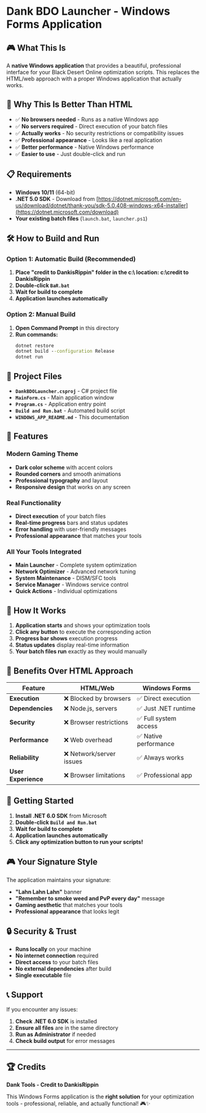 # Dank BDO Launcher - Windows Forms Application

## 🎮 **What This Is**

A **native Windows application** that provides a beautiful, professional interface for your Black Desert Online optimization scripts. This replaces the HTML/web approach with a proper Windows application that actually works.

## 🚀 **Why This Is Better Than HTML**

- ✅ **No browsers needed** - Runs as a native Windows app
- ✅ **No servers required** - Direct execution of your batch files
- ✅ **Actually works** - No security restrictions or compatibility issues
- ✅ **Professional appearance** - Looks like a real application
- ✅ **Better performance** - Native Windows performance
- ✅ **Easier to use** - Just double-click and run

## 📋 **Requirements**

- **Windows 10/11** (64-bit)
- **.NET 5.0 SDK** - Download from [https://dotnet.microsoft.com/en-us/download/dotnet/thank-you/sdk-5.0.408-windows-x64-installer](https://dotnet.microsoft.com/download)
- **Your existing batch files** (`launch.bat`, `launcher.ps1`)

## 🛠️ **How to Build and Run**

### **Option 1: Automatic Build (Recommended)**
1. **Place "credit to DankisRippin" folder in the c:\ location: c:\credit to DankisRippin**
2. **Double-click `BaR.bat`**
3. **Wait for build to complete**
4. **Application launches automatically**

### **Option 2: Manual Build**
1. **Open Command Prompt** in this directory
2. **Run commands:**
   ```cmd
   dotnet restore
   dotnet build --configuration Release
   dotnet run
   ```

## 📁 **Project Files**

- **`DankBDOLauncher.csproj`** - C# project file
- **`MainForm.cs`** - Main application window
- **`Program.cs`** - Application entry point
- **`Build and Run.bat`** - Automated build script
- **`WINDOWS_APP_README.md`** - This documentation

## 🎨 **Features**

### **Modern Gaming Theme**
- **Dark color scheme** with accent colors
- **Rounded corners** and smooth animations
- **Professional typography** and layout
- **Responsive design** that works on any screen

### **Real Functionality**
- **Direct execution** of your batch files
- **Real-time progress** bars and status updates
- **Error handling** with user-friendly messages
- **Professional appearance** that matches your tools

### **All Your Tools Integrated**
- **Main Launcher** - Complete system optimization
- **Network Optimizer** - Advanced network tuning
- **System Maintenance** - DISM/SFC tools
- **Service Manager** - Windows service control
- **Quick Actions** - Individual optimizations

## 🔧 **How It Works**

1. **Application starts** and shows your optimization tools
2. **Click any button** to execute the corresponding action
3. **Progress bar shows** execution progress
4. **Status updates** display real-time information
5. **Your batch files run** exactly as they would manually

## 🎯 **Benefits Over HTML Approach**

| Feature | HTML/Web | Windows Forms |
|---------|----------|---------------|
| **Execution** | ❌ Blocked by browsers | ✅ Direct execution |
| **Dependencies** | ❌ Node.js, servers | ✅ Just .NET runtime |
| **Security** | ❌ Browser restrictions | ✅ Full system access |
| **Performance** | ❌ Web overhead | ✅ Native performance |
| **Reliability** | ❌ Network/server issues | ✅ Always works |
| **User Experience** | ❌ Browser limitations | ✅ Professional app |

## 🚀 **Getting Started**

1. **Install .NET 6.0 SDK** from Microsoft
2. **Double-click `Build and Run.bat`**
3. **Wait for build to complete**
4. **Application launches automatically**
5. **Click any optimization button to run your scripts!**

## 🎮 **Your Signature Style**

The application maintains your signature:
- **"Lahn Lahn Lahn"** banner
- **"Remember to smoke weed and PvP every day"** message
- **Gaming aesthetic** that matches your tools
- **Professional appearance** that looks legit

## 🔒 **Security & Trust**

- **Runs locally** on your machine
- **No internet connection** required
- **Direct access** to your batch files
- **No external dependencies** after build
- **Single executable** file

## 📞 **Support**

If you encounter any issues:
1. **Check .NET 6.0 SDK** is installed
2. **Ensure all files** are in the same directory
3. **Run as Administrator** if needed
4. **Check build output** for error messages

---

## 🏆 **Credits**

**Dank Tools - Credit to DankisRippin**

This Windows Forms application is the **right solution** for your optimization tools - professional, reliable, and actually functional! 🎮✨ 